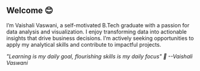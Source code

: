 ## Welcome 😊
I’m Vaishali Vaswani, a self-motivated B.Tech graduate with a passion for data analysis and visualization. I enjoy transforming data into actionable insights that drive business decisions. I’m actively seeking opportunities to apply my analytical skills and contribute to impactful projects.

_"Learning is my daily goal, flourishing skills is my daily focus" 🌟
                                                              --Vaishali Vaswani_

<!--
**vaishali071017/vaishali071017** is a ✨ _special_ ✨ repository because its `README.md` (this file) appears on your GitHub profile.

Here are some ideas to get you started:

- 🔭 I’m currently working on ...
- 🌱 I’m currently learning ...
- 👯 I’m looking to collaborate on ...
- 🤔 I’m looking for help with ...
- 💬 Ask me about ...
- 📫 How to reach me: ...
- 😄 Pronouns: ...
- ⚡ Fun fact: ...
-->
